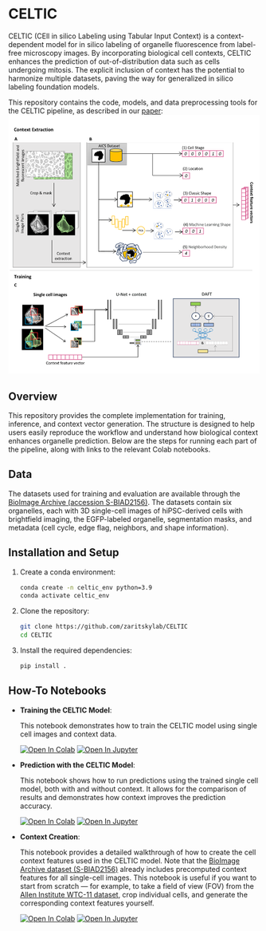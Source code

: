 # CELTIC

CELTIC (CEll in silico Labeling using Tabular Input Context) is a context-dependent model for in silico labeling of organelle fluorescence from label-free microscopy images. By incorporating biological cell contexts, CELTIC enhances the prediction of out-of-distribution data such as cells undergoing mitosis. The explicit inclusion of context has the potential to harmonize multiple datasets, paving the way for generalized in silico labeling foundation models. 

This repository contains the code, models, and data preprocessing tools for the CELTIC pipeline, as described in our [paper](https://www.biorxiv.org/content/10.1101/2024.11.10.622841v1.abstract):
<img src="assets/f2.png" width="700" />



## Overview
This repository provides the complete implementation for training, inference, and context vector generation. The structure is designed to help users easily reproduce the workflow and understand how biological context enhances organelle prediction. Below are the steps for running each part of the pipeline, along with links to the relevant Colab notebooks.
    
## Data

The datasets used for training and evaluation are available through the [BioImage Archive (accession S-BIAD2156)](https://www.ebi.ac.uk/biostudies/bioimages/studies/S-BIAD2156). The datasets contain six organelles, each with 3D single-cell images of hiPSC-derived cells with brightfield imaging, the EGFP-labeled organelle, segmentation masks, and metadata (cell cycle, edge flag, neighbors, and shape information).


## Installation and Setup

1. Create a conda environment:
    ```bash
    conda create -n celtic_env python=3.9
    conda activate celtic_env
2. Clone the repository:
   ```bash
   git clone https://github.com/zaritskylab/CELTIC
   cd CELTIC
<!--
3. Install NumPy < 2.0 (NumPy 2.0 introduces breaking changes that may be incompatible with libraries such as scikit-learn, opencv-python, or older versions of PyTorch used in this project):
    ```bash
    pip install "numpy<2.0"
-->
3. Install the required dependencies:
    ```bash
    pip install .
<!--
## Running on SLURM

To train the model on a SLURM cluster, use the provided sbatch file:

```bash
sbatch train/train_celtic.sbatch
-->

## How-To Notebooks
- **Training the CELTIC Model**: 

    This notebook demonstrates how to train the CELTIC model using single cell images and context data. 
    
    [![Open In Colab](https://colab.research.google.com/assets/colab-badge.svg)](https://colab.research.google.com/github/zaritskylab/CELTIC/blob/main/examples/train.ipynb)
    [![Open In Jupyter](https://img.shields.io/badge/Open%20in-Jupyter-blue.svg)](https://github.com/zaritskylab/CELTIC/blob/main/examples/train.ipynb)

    

- **Prediction with the CELTIC Model**:

    This notebook shows how to run predictions using the trained single cell model, both with and without context. It allows for the comparison of results and demonstrates how context improves the prediction accuracy.
    
    [![Open In Colab](https://colab.research.google.com/assets/colab-badge.svg)](https://colab.research.google.com/github/zaritskylab/CELTIC/blob/main/examples/predict.ipynb)
    [![Open In Jupyter](https://img.shields.io/badge/Open%20in-Jupyter-blue.svg)](https://github.com/zaritskylab/CELTIC/blob/main/examples/predict.ipynb)
    
    

- **Context Creation**:

    This notebook provides a detailed walkthrough of how to create the cell context features used in the CELTIC model.
    Note that the [BioImage Archive dataset (S-BIAD2156)](https://www.ebi.ac.uk/biostudies/bioimages/studies/S-BIAD2156) already includes precomputed context features for all single-cell images.  This notebook is useful if you want to start from scratch — for example, to take a field of view (FOV) from the [Allen Institute WTC-11 dataset](https://virtualcellmodels.cziscience.com/dataset/allencell-wtc11-hipsc-single-cell#dataset-overview), crop individual cells, and generate the corresponding context features yourself.
    
    [![Open In Colab](https://colab.research.google.com/assets/colab-badge.svg)](https://colab.research.google.com/github/zaritskylab/CELTIC/blob/main/examples/context_creation.ipynb)
    [![Open In Jupyter](https://img.shields.io/badge/Open%20in-Jupyter-blue.svg)](https://github.com/zaritskylab/CELTIC/blob/main/examples/context_creation.ipynb)  
    
